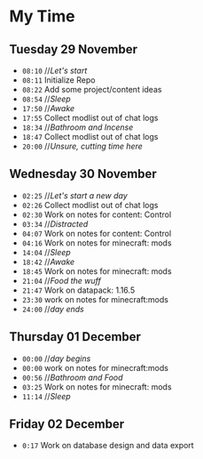 # My Time

## Tuesday 29 November

- `08:10` //_Let's start_
- `08:11` Initialize Repo
- `08:22` Add some project/content ideas
- `08:54` //_Sleep_
- `17:50` //_Awake_
- `17:55` Collect modlist out of chat logs
- `18:34` //_Bathroom and Incense_
- `18:47` Collect modlist out of chat logs
- `20:00` //_Unsure, cutting time here_

## Wednesday 30 November

- `02:25` //_Let's start a new day_
- `02:26` Collect modlist out of chat logs
- `02:30` Work on notes for content: Control
- `03:34` //_Distracted_
- `04:07` Work on notes for content: Control
- `04:16` Work on notes for minecraft: mods
- `14:04` //_Sleep_
- `18:42` //_Awake_
- `18:45` Work on notes for minecraft: mods
- `21:04` //_Food the wuff_
- `21:47` Work on datapack: 1.16.5
- `23:30` work on notes for minecraft:mods
- `24:00` //_day ends_

## Thursday 01 December

- `00:00` //_day begins_
- `00:00` work on notes for minecraft:mods
- `00:56` //_Bathroom and Food_
- `03:25` Work on notes for minecraft: mods
- `11:14` //_Sleep_

## Friday 02 December

- `0:17` Work on database design and data export
